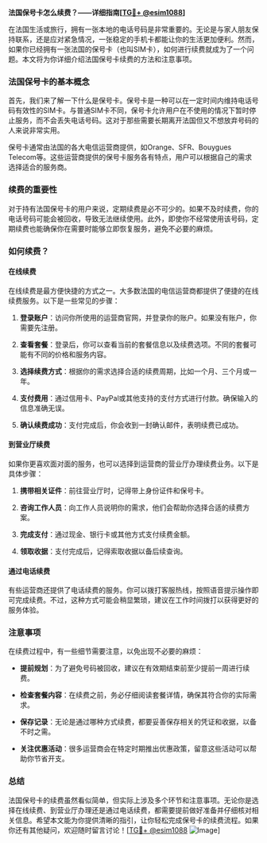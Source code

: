 **法国保号卡怎么续费？——详细指南[[TG💪+ @esim1088](https://t.me/s/esim1088)]**

在法国生活或旅行，拥有一张本地的电话号码是非常重要的。无论是与家人朋友保持联系，还是应对紧急情况，一张稳定的手机卡都能让你的生活更加便利。然而，如果你已经拥有一张法国的保号卡（也叫SIM卡），如何进行续费就成为了一个问题。本文将为你详细介绍法国保号卡续费的方法和注意事项。

### 法国保号卡的基本概念

首先，我们来了解一下什么是保号卡。保号卡是一种可以在一定时间内维持电话号码有效性的SIM卡。与普通SIM卡不同，保号卡允许用户在不使用的情况下暂时停止服务，而不会丢失电话号码。这对于那些需要长期离开法国但又不想放弃号码的人来说非常实用。

保号卡通常由法国的各大电信运营商提供，如Orange、SFR、Bouygues Telecom等。这些运营商提供的保号卡服务各有特点，用户可以根据自己的需求选择适合的服务商。

### 续费的重要性

对于持有法国保号卡的用户来说，定期续费是必不可少的。如果不及时续费，你的电话号码可能会被回收，导致无法继续使用。此外，即使你不经常使用该号码，定期续费也能确保你在需要时能够立即恢复服务，避免不必要的麻烦。

### 如何续费？

#### 在线续费

在线续费是最方便快捷的方式之一。大多数法国的电信运营商都提供了便捷的在线续费服务。以下是一些常见的步骤：

1. **登录账户**：访问你所使用的运营商官网，并登录你的账户。如果没有账户，你需要先注册。
   
2. **查看套餐**：登录后，你可以查看当前的套餐信息以及续费选项。不同的套餐可能有不同的价格和服务内容。

3. **选择续费方式**：根据你的需求选择合适的续费周期，比如一个月、三个月或一年。

4. **支付费用**：通过信用卡、PayPal或其他支持的支付方式进行付款。确保输入的信息准确无误。

5. **确认续费成功**：支付完成后，你会收到一封确认邮件，表明续费已成功。

#### 到营业厅续费

如果你更喜欢面对面的服务，也可以选择到运营商的营业厅办理续费业务。以下是具体步骤：

1. **携带相关证件**：前往营业厅时，记得带上身份证件和保号卡。

2. **咨询工作人员**：向工作人员说明你的需求，他们会帮助你选择合适的续费方案。

3. **完成支付**：通过现金、银行卡或其他方式支付续费金额。

4. **领取收据**：支付完成后，记得索取收据以备后续查询。

#### 通过电话续费

有些运营商还提供了电话续费的服务。你可以拨打客服热线，按照语音提示操作即可完成续费。不过，这种方式可能会稍显繁琐，建议在工作时间拨打以获得更好的服务体验。

### 注意事项

在续费过程中，有一些细节需要注意，以免出现不必要的麻烦：

- **提前规划**：为了避免号码被回收，建议在有效期结束前至少提前一周进行续费。
  
- **检查套餐内容**：在续费之前，务必仔细阅读套餐详情，确保其符合你的实际需求。

- **保存记录**：无论是通过哪种方式续费，都要妥善保存相关的凭证和收据，以备不时之需。

- **关注优惠活动**：很多运营商会在特定时期推出优惠政策，留意这些活动可以帮助你节省开支。

### 总结

法国保号卡的续费虽然看似简单，但实际上涉及多个环节和注意事项。无论你是选择在线续费、到营业厅办理还是通过电话续费，都需要提前做好准备并仔细核对相关信息。希望本文能为你提供清晰的指引，让你轻松完成保号卡的续费流程。如果你还有其他疑问，欢迎随时留言讨论！[[TG💪+ @esim1088](https://t.me/s/esim1088) ![Image](https://i.postimg.cc/4NQfJmqS/Snipaste-2025-05-13-00-14-12.png)]